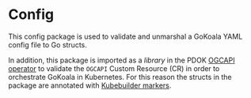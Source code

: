 # Config

This config package is used to validate and unmarshal a GoKoala YAML config file to Go structs.

In addition, this package is imported as a _library_ in the PDOK [OGCAPI operator](https://github.com/PDOK/ogcapi-operator)
to validate the `OGCAPI` Custom Resource (CR) in order to orchestrate GoKoala in Kubernetes.
For this reason the structs in the package are annotated with [Kubebuilder markers](https://book.kubebuilder.io/reference/markers).